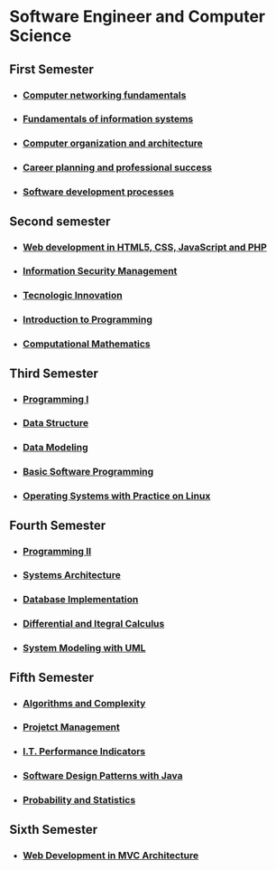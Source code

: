 # Software Engineer and Computer Science

## First Semester

- ### [Computer networking fundamentals]()
- ### [Fundamentals of information systems]()
- ### [Computer organization and architecture]()
- ### [Career planning and professional success]()
- ### [Software development processes]()

## Second semester

- ### [Web development in HTML5, CSS, JavaScript and PHP]()
- ### [Information Security Management]()
- ### [Tecnologic Innovation]()
- ### [Introduction to Programming]()
- ### [Computational Mathematics]()

## Third Semester

- ### [Programming I](https://github.com/douglasmatosdev/software_engineer/tree/main/third_semester/programming_i)
- ### [Data Structure](https://github.com/douglasmatosdev/software_engineer/tree/main/third_semester/data_structure)
- ### [Data Modeling](https://github.com/douglasmatosdev/software_engineer/tree/main/third_semester/data_modeling)
- ### [Basic Software Programming](https://github.com/douglasmatosdev/software_engineer/tree/main/third_semester/basic_software_programming)
- ### [Operating Systems with Practice on Linux](https://github.com/douglasmatosdev/software_engineer/tree/main/third_semester/operating_systems_with_pratice_on_linux)

## Fourth Semester

- ### [Programming II](https://github.com/douglasmatosdev/software_engineer/tree/main/fourth_semester/programming_ii)
- ### [Systems Architecture](https://github.com/douglasmatosdev/software_engineer/tree/main/fourth_semester/systems_architecture)
- ### [Database Implementation](https://github.com/douglasmatosdev/software_engineer/tree/main/fourth_semester/database_implementation)

- ### [Differential and Itegral Calculus](https://github.com/douglasmatosdev/software_engineer/tree/main/fourth_semester/differential_and_integral_calculus)

- ### [System Modeling with UML](https://github.com/douglasmatosdev/software_engineer/tree/main/fourth_semester/system_modeling_with_uml)

## Fifth Semester

- ### [Algorithms and Complexity](https://github.com/douglasmatosdev/software_engineer/tree/main/fifth_semester/algorithms_and_complexity)
- ### [Projetct Management]()
- ### [I.T. Performance Indicators ]()
- ### [Software Design Patterns with Java](https://github.com/douglasmatosdev/software_engineer/tree/main/fifth_semester/software_design_patterns_with_java)
- ### [Probability and Statistics](https://github.com/douglasmatosdev/software_engineer/tree/main/fifth_semester/probability_and_statistics)


## Sixth Semester

- ### [Web Development in MVC Architecture](https://github.com/douglasmatosdev/software_engineer/tree/main/sixth_semester/)
